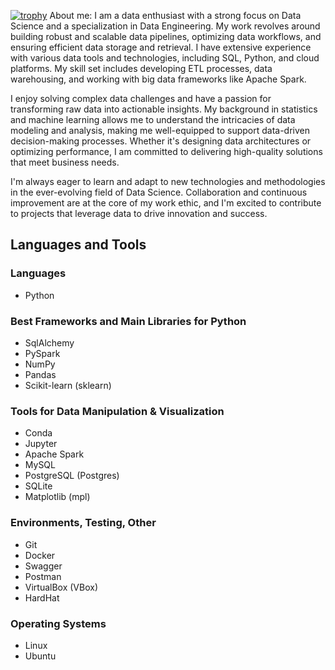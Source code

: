 [![trophy](https://github-profile-trophy.vercel.app/?username=AldiyarOmarov)](https://github.com/ryo-ma/github-profile-trophy)
About me:
I am a data enthusiast with a strong focus on Data Science and a specialization in Data Engineering. My work revolves around building robust and scalable data pipelines, optimizing data workflows, and ensuring efficient data storage and retrieval. I have extensive experience with various data tools and technologies, including SQL, Python, and cloud platforms. My skill set includes developing ETL processes, data warehousing, and working with big data frameworks like Apache Spark.

I enjoy solving complex data challenges and have a passion for transforming raw data into actionable insights. My background in statistics and machine learning allows me to understand the intricacies of data modeling and analysis, making me well-equipped to support data-driven decision-making processes. Whether it's designing data architectures or optimizing performance, I am committed to delivering high-quality solutions that meet business needs.

I'm always eager to learn and adapt to new technologies and methodologies in the ever-evolving field of Data Science. Collaboration and continuous improvement are at the core of my work ethic, and I'm excited to contribute to projects that leverage data to drive innovation and success.

## Languages and Tools

### Languages
- Python

### Best Frameworks and Main Libraries for Python
- SqlAlchemy
- PySpark
- NumPy
- Pandas
- Scikit-learn (sklearn)

### Tools for Data Manipulation & Visualization
- Conda
- Jupyter
- Apache Spark
- MySQL
- PostgreSQL (Postgres)
- SQLite
- Matplotlib (mpl)
  
### Environments, Testing, Other
- Git
- Docker
- Swagger
- Postman
- VirtualBox (VBox)
- HardHat

### Operating Systems
- Linux
- Ubuntu

<!---
AldiyarOmarov/AldiyarOmarov is a ✨ special ✨ repository because its `README.md` (this file) appears on your GitHub profile.
You can click the Preview link to take a look at your changes.
--->
